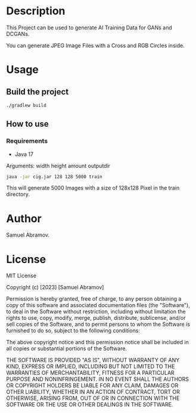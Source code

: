 # Description
This Project can be used to generate AI Training Data for GANs and DCGANs.

You can generate JPEG Image Files with a Cross and RGB Circles inside.

# Usage
## Build the project
```bash Gradle Build
./gradlew build
```

## How to use

### Requirements
- Java 17

Arguments: width height amount outputdir

```bash 
java -jar cig.jar 128 128 5000 train
``` 
This will generate 5000 Images with a size of 128x128 Pixel in the train directory.

# Author
Samuel Abramov.

# License
MIT License

Copyright (c) [2023] [Samuel Abramov]

Permission is hereby granted, free of charge, to any person obtaining a copy
of this software and associated documentation files (the "Software"), to deal
in the Software without restriction, including without limitation the rights
to use, copy, modify, merge, publish, distribute, sublicense, and/or sell
copies of the Software, and to permit persons to whom the Software is
furnished to do so, subject to the following conditions:

The above copyright notice and this permission notice shall be included in all
copies or substantial portions of the Software.

THE SOFTWARE IS PROVIDED "AS IS", WITHOUT WARRANTY OF ANY KIND, EXPRESS OR
IMPLIED, INCLUDING BUT NOT LIMITED TO THE WARRANTIES OF MERCHANTABILITY,
FITNESS FOR A PARTICULAR PURPOSE AND NONINFRINGEMENT. IN NO EVENT SHALL THE
AUTHORS OR COPYRIGHT HOLDERS BE LIABLE FOR ANY CLAIM, DAMAGES OR OTHER
LIABILITY, WHETHER IN AN ACTION OF CONTRACT, TORT OR OTHERWISE, ARISING FROM,
OUT OF OR IN CONNECTION WITH THE SOFTWARE OR THE USE OR OTHER DEALINGS IN THE
SOFTWARE.
